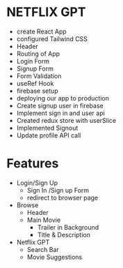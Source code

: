 # NETFLIX GPT

- create React App
- configured Tailwind CSS
- Header
- Routing of App
- Login Form
- Signup Form
- Form Validation
- useRef Hook
- firebase setup
- deploying our app to production
- Create signup user in firebase
- Implement sign in and user api
- Created redux store with userSlice
- Implemented Signout
- Update profile API call
# Features
- Login/Sign Up
   - Sign In /Sign up Form
   - redirect to browser page 
- Browse  
   - Header
   - Main Movie
     - Trailer in Background
     - Title & Description
- Netflix GPT
   - Search Bar
   - Movie Suggestions